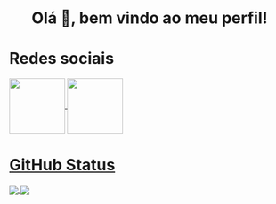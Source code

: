 <h1 align='center' >Olá 👋, bem vindo ao meu perfil!</h1>

<h1>Redes sociais</h1>

<a href="https://www.linkedin.com/in/guilhermerodriguessousa/">
  <img align='center' src="./linkedin-logo-black-and-white-png-14.avif" width='100em' />
<a href="https://www.linkedin.com/in/guilhermerodriguessousa/">
  <img align='center' src="./whatsapp_black_logo_icon_147050.avif" width='100em' />

<h1>GitHub Status</h1>
<a href="https://github.com/anuraghazra/github-readme-stats">
  <img align="center" src="https://github-readme-stats.vercel.app/api/top-langs/?username=guilhermerodriguess&layout=compact" />
</a>
<a href="https://github.com/anuraghazra/convoychat">
  <img align="center" src="https://github-readme-stats.vercel.app/api?username=guilhermerodriguess&show_icons=true&theme=radical" />
</a>
